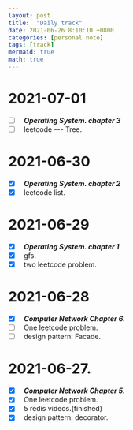 ```yaml
---
layout: post
title:  "Daily track"
date: 2021-06-26 8:10:10 +0800
categories: [personal note]
tags: [track]
mermaid: true
math: true
---
```


# 2021-07-01
- [ ] &nbsp; ***Operating System. chapter 3***
- [ ] &nbsp; leetcode --- Tree.

# 2021-06-30
- [x] &nbsp; ***Operating System. chapter 2***
- [x] &nbsp; leetcode list.

# 2021-06-29
- [x] &nbsp; ***Operating System. chapter 1***
- [x] &nbsp; gfs.
- [x] &nbsp; two leetcode problem.

# 2021-06-28
- [x] &nbsp; ***Computer Network Chapter 6.***
- [ ] &nbsp; One leetcode problem.  
- [ ] &nbsp; design pattern: Facade.

# 2021-06-27.
- [x] &nbsp; ***Computer Network Chapter 5.***
- [x] &nbsp; One leetcode problem.  
- [x] &nbsp; 5 redis videos.(finished)
- [x] &nbsp; design pattern: decorator.  